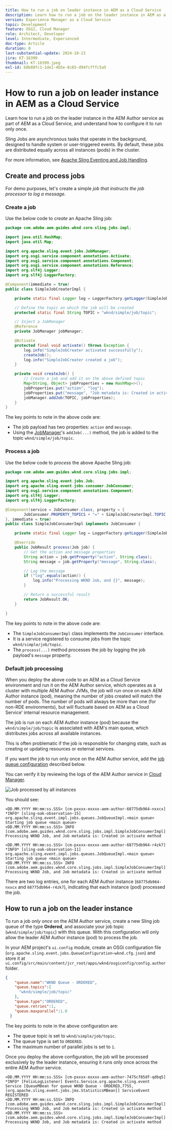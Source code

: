 ```yaml
---
title: How to run a job on leader instance in AEM as a Cloud Service
description: Learn how to run a job on the leader instance in AEM as a Cloud Service.
version: Experience Manager as a Cloud Service
topic: Development
feature: OSGI, Cloud Manager
role: Architect, Developer
level: Intermediate, Experienced
doc-type: Article
duration: 0
last-substantial-update: 2024-10-23
jira: KT-16399
thumbnail: KT-16399.jpeg
exl-id: b8b88fc1-1de1-4b5e-8c65-d94fcfffc5a5
---
```

# How to run a job on leader instance in AEM as a Cloud Service

Learn how to run a job on the leader instance in the AEM Author service as part of AEM as a Cloud Service, and understand how to configure it to run only once.

Sling Jobs are asynchronous tasks that operate in the background, designed to handle system or user-triggered events. By default, these jobs are distributed equally across all instances (pods) in the cluster.

For more information, see [Apache Sling Eventing and Job Handling](https://sling.apache.org/documentation/bundles/apache-sling-eventing-and-job-handling.html).

## Create and process jobs

For demo purposes, let's create a simple _job that instructs the job processor to log a message_.

### Create a job

Use the below code to _create_ an Apache Sling job:

```java
package com.adobe.aem.guides.wknd.core.sling.jobs.impl;

import java.util.HashMap;
import java.util.Map;

import org.apache.sling.event.jobs.JobManager;
import org.osgi.service.component.annotations.Activate;
import org.osgi.service.component.annotations.Component;
import org.osgi.service.component.annotations.Reference;
import org.slf4j.Logger;
import org.slf4j.LoggerFactory;

@Component(immediate = true)
public class SimpleJobCreaterImpl {

    private static final Logger log = LoggerFactory.getLogger(SimpleJobCreaterImpl.class);

    // Define the topic on which the job will be created
    protected static final String TOPIC = "wknd/simple/job/topic";

    // Inject a JobManager
    @Reference
    private JobManager jobManager;

    @Activate
    protected final void activate() throws Exception {
        log.info("SimpleJobCreater activated successfully");
        createJob();
        log.info("SimpleJobCreater created a job");
    }

    private void createJob() {
        // Create a job and add it on the above defined topic
        Map<String, Object> jobProperties = new HashMap<>();
        jobProperties.put("action", "log");
        jobProperties.put("message", "Job metadata is: Created in activate method");
        jobManager.addJob(TOPIC, jobProperties);
    }
}
```

The key points to note in the above code are:

- The job payload has two properties: `action` and `message`.
- Using the [JobManager](https://javadoc.io/doc/com.adobe.aem/aem-sdk-api/latest/org/apache/sling/event/jobs/JobManager.html)'s `addJob(...)` method, the job is added to the topic `wknd/simple/job/topic`.

### Process a job

Use the below code to _process_ the above Apache Sling job:

```java
package com.adobe.aem.guides.wknd.core.sling.jobs.impl;

import org.apache.sling.event.jobs.Job;
import org.apache.sling.event.jobs.consumer.JobConsumer;
import org.osgi.service.component.annotations.Component;
import org.slf4j.Logger;
import org.slf4j.LoggerFactory;

@Component(service = JobConsumer.class, property = {
        JobConsumer.PROPERTY_TOPICS + "=" + SimpleJobCreaterImpl.TOPIC
}, immediate = true)
public class SimpleJobConsumerImpl implements JobConsumer {

    private static final Logger log = LoggerFactory.getLogger(SimpleJobConsumerImpl.class);

    @Override
    public JobResult process(Job job) {
        // Get the action and message properties
        String action = job.getProperty("action", String.class);
        String message = job.getProperty("message", String.class);

        // Log the message
        if ("log".equals(action)) {
            log.info("Processing WKND Job, and {}", message);
        }

        // Return a successful result
        return JobResult.OK;
    }

}
```

The key points to note in the above code are:

- The `SimpleJobConsumerImpl` class implements the `JobConsumer` interface. 
- It is a service registered to consume jobs from the topic `wknd/simple/job/topic`.
- The `process(...)` method processes the job by logging the job payload's `message` property.

### Default job processing

When you deploy the above code to an AEM as a Cloud Service environment and run it on the AEM Author service, which operates as a cluster with multiple AEM Author JVMs, the job will run once on each AEM Author instance (pod), meaning the number of jobs created will match the number of pods. The number of pods will always be more than one (for non-RDE environments), but will fluctuate based on AEM as a Cloud Service' internal resource management.

The job is run on each AEM Author instance (pod) because the `wknd/simple/job/topic` is associated with AEM's main queue, which distributes jobs across all available instances. 

This is often problematic if the job is responsible for changing state, such as creating or updating resources or external services.

If you want the job to run only once on the AEM Author service, add the [job queue configuration](#how-to-run-a-job-on-the-leader-instance) described below.

You can verify it by reviewing the logs of the AEM Author service in [Cloud Manager](https://experienceleague.adobe.com/en/docs/experience-manager-learn/cloud-service/debugging/debugging-aem-as-a-cloud-service/logs#cloud-manager).

![Job processed by all instances](./assets/run-job-once/job-processed-by-all-instances.png)


You should see:

```
<DD.MM.YYYY HH:mm:ss.SSS> [cm-pxxxx-exxxx-aem-author-68775db964-nxxcx] *INFO* [sling-oak-observation-15] org.apache.sling.event.impl.jobs.queues.JobQueueImpl.<main queue> Starting job queue <main queue>
<DD.MM.YYYY HH:mm:ss.SSS> INFO [com.adobe.aem.guides.wknd.core.sling.jobs.impl.SimpleJobConsumerImpl] Processing WKND Job, and Job metadata is: Created in activate method

<DD.MM.YYYY HH:mm:ss.SSS> [cm-pxxxx-exxxx-aem-author-68775db964-r4zk7] *INFO* [sling-oak-observation-11] org.apache.sling.event.impl.jobs.queues.JobQueueImpl.<main queue> Starting job queue <main queue>
<DD.MM.YYYY HH:mm:ss.SSS> INFO [com.adobe.aem.guides.wknd.core.sling.jobs.impl.SimpleJobConsumerImpl] Processing WKND Job, and Job metadata is: Created in activate method
```

There are two log entries, one for each AEM Author instance (`68775db964-nxxcx` and `68775db964-r4zk7`), indicating that each instance (pod) processed the job.

## How to run a job on the leader instance

To run a job _only once_ on the AEM Author service, create a new Sling job queue of the type **Ordered**, and associate your job topic (`wknd/simple/job/topic`) with this queue. With this configuration will only allow the leader AEM Author instance (pod) to process the job.

In your AEM project's `ui.config` module, create an OSGi configuration file (`org.apache.sling.event.jobs.QueueConfiguration~wknd.cfg.json`) and store it at `ui.config/src/main/content/jcr_root/apps/wknd/osgiconfig/config.author` folder.

```json
{
    "queue.name":"WKND Queue - ORDERED",
    "queue.topics":[
      "wknd/simple/job/topic"
    ],
    "queue.type":"ORDERED",
    "queue.retries":1,
    "queue.maxparallel":1.0
  }
```

The key points to note in the above configuration are:

- The queue topic is set to `wknd/simple/job/topic`.
- The queue type is set to `ORDERED`.
- The maximum number of parallel jobs is set to `1`.

Once you deploy the above configuration, the job will be processed exclusively by the leader instance, ensuring it runs only once across the entire AEM Author service.

```
<DD.MM.YYYY HH:mm:ss.SSS> [cm-pxxxx-exxxx-aem-author-7475cf85df-qdbq5] *INFO* [FelixLogListener] Events.Service.org.apache.sling.event Service [QueueMBean for queue WKND Queue - ORDERED,7755, [org.apache.sling.event.jobs.jmx.StatisticsMBean]] ServiceEvent REGISTERED
<DD.MM.YYYY HH:mm:ss.SSS> INFO [com.adobe.aem.guides.wknd.core.sling.jobs.impl.SimpleJobConsumerImpl] Processing WKND Job, and Job metadata is: Created in activate method
<DD.MM.YYYY HH:mm:ss.SSS> [com.adobe.aem.guides.wknd.core.sling.jobs.impl.SimpleJobConsumerImpl] Processing WKND Job, and Job metadata is: Created in activate method
```

